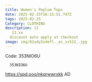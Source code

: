 ```yaml
---
title: Women's Peplum Tops
date: 2025-02-25T16:15:51.747Z
tags: 2025-02-25
Category: CLOTHING
description: |2
   12.xx
  discount auto apply at checkout 
image: img/81udy3s4efl._ac_sx522_.jpg
---
```

 Code: 353NIO6U

<pre class="language-javascript"><code

class="language-javascript">  353NIO6U</code></pre>

 https://spd.ooo/nkqrwwrxkk
AD